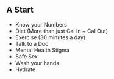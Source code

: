 ##  A Start

- Know your Numbers
- Diet (More than just Cal In ~ Cal Out)
- Exercise (30 minutes a day)
- Talk to a Doc
- Mental Health Stigma
- Safe Sex
- Wash your hands
- Hydrate
